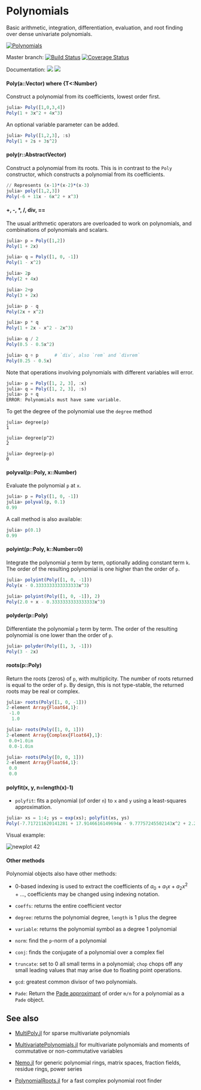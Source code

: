 # Polynomials

Basic arithmetic, integration, differentiation, evaluation, and root finding over dense univariate polynomials.

[![Polynomials](http://pkg.julialang.org/badges/Polynomials_0.6.svg)](http://pkg.julialang.org/?pkg=Polynomials)

Master branch:
[![Build Status](https://travis-ci.org/JuliaMath/Polynomials.jl.svg?branch=master)](https://travis-ci.org/JuliaMath/Polynomials.jl)
[![Coverage Status](https://coveralls.io/repos/github/JuliaMath/Polynomials.jl/badge.svg)](https://coveralls.io/github/JuliaMath/Polynomials.jl)

Documentation:
[![](https://img.shields.io/badge/docs-stable-blue.svg)](https://JuliaMath.github.io/Polynomials.jl/stable)
[![](https://img.shields.io/badge/docs-latest-blue.svg)](https://JuliaMath.github.io/Polynomials.jl/latest)

#### Poly(a::Vector) where {T<:Number}

Construct a polynomial from its coefficients, lowest order first.

```julia
julia> Poly([1,0,3,4])
Poly(1 + 3x^2 + 4x^3)
```

An optional variable parameter can be added.

```julia
julia> Poly([1,2,3], :s)
Poly(1 + 2s + 3s^2)
```

#### poly(r::AbstractVector)

Construct a polynomial from its roots. This is in contrast to the
`Poly` constructor, which constructs a polynomial from its
coefficients.

```julia
// Represents (x-1)*(x-2)*(x-3)
julia> poly([1,2,3])
Poly(-6 + 11x - 6x^2 + x^3)
```

#### +, -, *, /, div, ==

The usual arithmetic operators are overloaded to work on polynomials, and combinations of polynomials and scalars.
```julia
julia> p = Poly([1,2])
Poly(1 + 2x)

julia> q = Poly([1, 0, -1])
Poly(1 - x^2)

julia> 2p
Poly(2 + 4x)

julia> 2+p
Poly(3 + 2x)

julia> p - q
Poly(2x + x^2)

julia> p * q
Poly(1 + 2x - x^2 - 2x^3)

julia> q / 2
Poly(0.5 - 0.5x^2)

julia> q ÷ p      # `div`, also `rem` and `divrem`
Poly(0.25 - 0.5x)
```

Note that operations involving polynomials with different variables will error.

```julia
julia> p = Poly([1, 2, 3], :x)
julia> q = Poly([1, 2, 3], :s)
julia> p + q
ERROR: Polynomials must have same variable.
```

To get the degree of the polynomial use the `degree` method

```
julia> degree(p)
1

julia> degree(p^2)
2

julia> degree(p-p)
0
```

#### polyval(p::Poly, x::Number)

Evaluate the polynomial `p` at `x`.

```julia
julia> p = Poly([1, 0, -1])
julia> polyval(p, 0.1)
0.99
```

A call method is also available:

```julia
julia> p(0.1)
0.99
```


#### polyint(p::Poly, k::Number=0)

Integrate the polynomial `p` term by term, optionally adding constant
term `k`. The order of the resulting polynomial is one higher than the
order of `p`.

```julia
julia> polyint(Poly([1, 0, -1]))
Poly(x - 0.3333333333333333x^3)

julia> polyint(Poly([1, 0, -1]), 2)
Poly(2.0 + x - 0.3333333333333333x^3)
```

#### polyder(p::Poly)

Differentiate the polynomial `p` term by term. The order of the
resulting polynomial is one lower than the order of `p`.

```julia
julia> polyder(Poly([1, 3, -1]))
Poly(3 - 2x)
```

#### roots(p::Poly)

Return the roots (zeros) of `p`, with multiplicity. The number of
roots returned is equal to the order of `p`. By design, this is not type-stable,
the returned roots may be real or complex.

```julia
julia> roots(Poly([1, 0, -1]))
2-element Array{Float64,1}:
 -1.0
  1.0

julia> roots(Poly([1, 0, 1]))
2-element Array{Complex{Float64},1}:
 0.0+1.0im
 0.0-1.0im

julia> roots(Poly([0, 0, 1]))
2-element Array{Float64,1}:
 0.0
 0.0
```

#### polyfit(x, y, n=length(x)-1)

* `polyfit`: fits a polynomial (of order `n`) to `x` and `y` using a least-squares approximation.

```julia
julia> xs = 1:4; ys = exp(xs); polyfit(xs, ys)
Poly(-7.717211620141281 + 17.9146616149694x - 9.77757245502143x^2 + 2.298404288652356x^3)
```

Visual example:

![newplot 42](https://user-images.githubusercontent.com/3156114/41799777-9ba00582-7627-11e8-94ef-15297ec8790e.png)

#### Other methods

Polynomial objects also have other methods:

* 0-based indexing is used to extract the coefficients of $a_0 + a_1
  x + a_2 x^2 + ...$, coefficients may be changed using indexing
  notation.

* `coeffs`: returns the entire coefficient vector

* `degree`: returns the polynomial degree, `length` is 1 plus the degree

* `variable`: returns the polynomial symbol as a degree 1 polynomial

* `norm`: find the `p`-norm of a polynomial

* `conj`: finds the conjugate of a polynomial over a complex fiel

* `truncate`: set to 0 all small terms in a polynomial; `chop` chops off
  any small leading values that may arise due to floating point
  operations.

* `gcd`: greatest common divisor of two polynomials.

* `Pade`: Return the
  [Pade approximant](https://en.wikipedia.org/wiki/Pad%C3%A9_approximant)
  of order `m/n` for a polynomial as a `Pade` object.


## See also

* [MultiPoly.jl](https://github.com/daviddelaat/MultiPoly.jl) for sparse multivariate polynomials

* [MultivariatePolynomials.jl](https://github.com/blegat/MultivariatePolynomials.jl) for multivariate polynomials and moments of commutative or non-commutative variables

* [Nemo.jl](https://github.com/wbhart/Nemo.jl) for generic polynomial rings, matrix spaces, fraction fields, residue rings, power series

* [PolynomialRoots.jl](https://github.com/giordano/PolynomialRoots.jl) for a fast complex polynomial root finder
